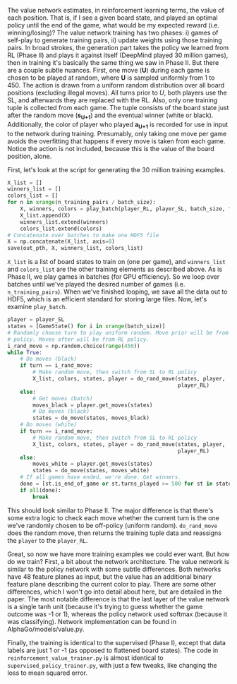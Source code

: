 The value network estimates, in reinforcement learning terms, the value of each position. That is, if I see a given board state, and played an optimal policy until the end of the game, what would be my expected reward (i.e. winning/losing)? The value network training has two phases: i) games of self-play to generate training pairs, ii) update weights using those training pairs. In broad strokes, the generation part takes the policy we learned from RL (Phase II) and plays it against itself (DeepMind played 30 million games), then in training it's basically the same thing we saw in Phase II. But there are a couple subtle nuances. First, one move (__U__) during each game is chosen to be played at random, where __U__ is sampled uniformly from 1 to 450. The action is drawn from a uniform random distribution over all board positions (excluding illegal moves). All turns prior to _U_, both players use the SL, and afterwards they are replaced with the RL. Also, only one training tuple is collected from each game. The tuple consists of the board state just after the random move (__s<sub>U+1</sub>__) and the eventual winner (white or black). Additionally, the color of player who played __a<sub>U+1</sub>__ is recorded for use in input to the network during training. Presumably, only taking one move per game avoids the overfitting that happens if every move is taken from each game. Notice the action is not included, because this is the value of the board position, alone.

First, let's look at the script for generating the 30 million training examples.

```python
X_list = []
winners_list = []
colors_list = []
for n in xrange(n_training_pairs / batch_size):
    X, winners, colors = play_batch(player_RL, player_SL, batch_size, features)
    X_list.append(X)
    winners_list.extend(winners)
    colors_list.extend(colors)
# Concatenate over batches to make one HDF5 file
X = np.concatenate(X_list, axis=0)
save(out_pth, X, winners_list, colors_list)
```

`X_list` is a list of board states to train on (one per game), and `winners_list` and `colors_list` are the other training elements as described above. As is Phase II, we play games in batches (for GPU efficiency). So we loop over batches until we've played the desired number of games (i.e. `n_training_pairs`). When we've finished looping, we save all the data out to HDF5, which is an efficient standard for storing large files. Now, let's examine `play_batch`.

```python
player = player_SL
states = [GameState() for i in xrange(batch_size)]
# Randomly choose turn to play uniform random. Move prior will be from SL
# policy. Moves after will be from RL policy.
i_rand_move = np.random.choice(range(450))
while True:
    # Do moves (black)
    if turn == i_rand_move:
        # Make random move, then switch from SL to RL policy
        X_list, colors, states, player = do_rand_move(states, player,
                                                      player_RL)
    else:
        # Get moves (batch)
        moves_black = player.get_moves(states)
        # Do moves (black)
        states = do_move(states, moves_black)
    # Do moves (white)
    if turn == i_rand_move:
        # Make random move, then switch from SL to RL policy
        X_list, colors, states, player = do_rand_move(states, player,
                                                      player_RL)
    else:
        moves_white = player.get_moves(states)
        states = do_move(states, moves_white)
    # If all games have ended, we're done. Get winners.
    done = [st.is_end_of_game or st.turns_played >= 500 for st in states]
    if all(done):
        break
``` 

This should look similar to Phase II. The major difference is that there's some extra logic to check each move whether the current turn is the one we've randomly chosen to be off-policy (uniform random). `do_rand_move` does the random move, then returns the training tuple data and reassigns the `player` to the `player_RL`.

Great, so now we have more training examples we could ever want. But how do we train? First, a bit about the network architecture. The value network is similar to the policy network with some subtle differences. Both networks have 48 feature planes as input, but the value has an additional binary feature plane describing the current color to play. There are some other differences, which I won't go into detail about here, but are detailed in the paper. The most notable difference is that the last layer of the value network is a single tanh unit (because it's trying to guess whether the game outcome was -1 or 1), whereas the policy network used softmax (because it was classifying). Network implementation can be found in AlphaGo/models/value.py.

Finally, the training is identical to the supervised (Phase I), except that data labels are just 1 or -1 (as opposed to flattened board states). The code in `reinforcement_value_trainer.py` is almost identical to `supervised_policy_trainer.py`, with just a few tweaks, like changing the loss to mean squared error.